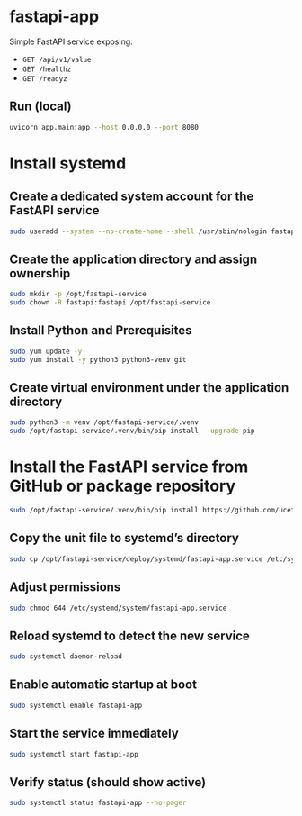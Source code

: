 # fastapi-app

Simple FastAPI service exposing:
- `GET /api/v1/value`
- `GET /healthz`
- `GET /readyz`


## Run (local)
```bash
uvicorn app.main:app --host 0.0.0.0 --port 8080
```

# Install systemd

## Create a dedicated system account for the FastAPI service
```bash
sudo useradd --system --no-create-home --shell /usr/sbin/nologin fastapi
```

## Create the application directory and assign ownership
```bash
sudo mkdir -p /opt/fastapi-service
sudo chown -R fastapi:fastapi /opt/fastapi-service
```

## Install Python and Prerequisites
```bash
sudo yum update -y
sudo yum install -y python3 python3-venv git
```

## Create virtual environment under the application directory
```bash
sudo python3 -m venv /opt/fastapi-service/.venv
sudo /opt/fastapi-service/.venv/bin/pip install --upgrade pip
```

# Install the FastAPI service from GitHub or package repository
```bash
sudo /opt/fastapi-service/.venv/bin/pip install https://github.com/ucef-h/fastapi/releases/download/v1.0.5/fastapi_app-1.0.5-py3-none-any.whl
``` 


## Copy the unit file to systemd’s directory
```bash
sudo cp /opt/fastapi-service/deploy/systemd/fastapi-app.service /etc/systemd/system/fastapi-app.service
``` 

## Adjust permissions
```bash
sudo chmod 644 /etc/systemd/system/fastapi-app.service
``` 

## Reload systemd to detect the new service
```bash
sudo systemctl daemon-reload
``` 

## Enable automatic startup at boot
```bash
sudo systemctl enable fastapi-app
``` 

## Start the service immediately
```bash
sudo systemctl start fastapi-app
``` 

## Verify status (should show active)
```bash
sudo systemctl status fastapi-app --no-pager
``` 
